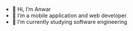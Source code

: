 - 👋 Hi, I’m Anwar
- 👀 I’m a mobile application and web developer
- 🌱 I’m currently studying software engineering

<!---
Anustar452/Anustar452 is a ✨ special ✨ repository because its `README.md` (this file) appears on your GitHub profile.
You can click the Preview link to take a look at your changes.
--->
